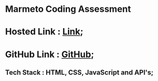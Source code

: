 # Marmeto Coding Assessment

# Hosted Link : [Link](https://marmeto-coding-assessment.vercel.app/);

# GitHub Link : [GitHub](https://github.com/Vipuldamre26/Marmeto_Coding_Assessment);

## Tech Stack : HTML, CSS, JavaScript and API's;